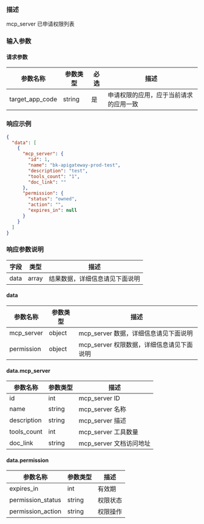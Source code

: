 ### 描述

mcp_server 已申请权限列表


### 输入参数

#### 请求参数

| 参数名称              | 参数类型    | 必选 | 描述                  |
|-------------------|---------|----|---------------------|
| target_app_code   | string  | 是  | 申请权限的应用，应于当前请求的应用一致 |


### 响应示例

```json
{
  "data": [
    {
      "mcp_server": {
        "id": 1,
        "name": "bk-apigateway-prod-test",
        "description": "test",
        "tools_count": "1",
        "doc_link": ""
      },
      "permission": {
        "status": "owned",
        "action": "",
        "expires_in": null
      }
    }
  ]
}
```

### 响应参数说明

| 字段    | 类型   | 描述                               |
| ------- | ------ | ---------------------------------- |
| data    | array  | 结果数据，详细信息请见下面说明     |

#### data

| 参数名称             | 参数类型   | 描述                           |
|------------------|--------|------------------------------|
| mcp_server       | object | mcp_server 数据，详细信息请见下面说明     |
| permission       | object | mcp_server 权限数据，详细信息请见下面说明   |


#### data.mcp_server

| 参数名称            | 参数类型   | 描述                |
|-----------------|--------|-------------------|
| id              | int    | mcp_server ID     |
| name            | string | mcp_server 名称     |
| description     | string | mcp_server 描述     |
| tools_count     | int    | mcp_server 工具数量   |
| doc_link        | string | mcp_server 文档访问地址 |


#### data.permission

| 参数名称              | 参数类型   | 描述                |
|-------------------|--------|-------------------|
| expires_in        | int    | 有效期               |
| permission_status | string | 权限状态              |
| permission_action | string | 权限操作              |
